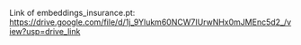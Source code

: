 Link of embeddings_insurance.pt: https://drive.google.com/file/d/1j_9Ylukm60NCW7IUrwNHx0mJMEnc5d2_/view?usp=drive_link